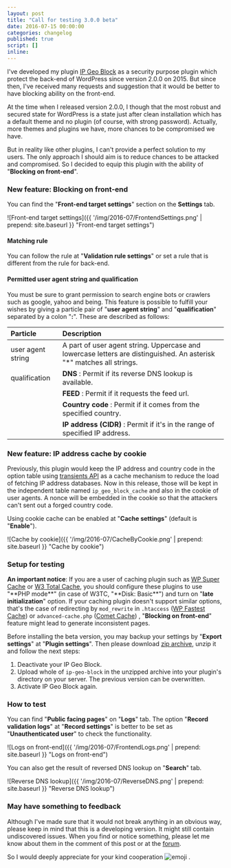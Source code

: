 ```yaml
---
layout: post
title: "Call for testing 3.0.0 beta"
date: 2016-07-15 00:00:00
categories: changelog
published: true
script: []
inline:
---
```


I've developed my plugin [IP Geo Block][IP-Geo-Block] as a security purpose 
plugin which protect the back-end of WordPress since version 2.0.0 on 2015.
But since then, I've received many requests and suggestion that it would be 
better to have blocking ability on the front-end.

At the time when I released version 2.0.0, I though that the most robust and 
secured state for WordPress is a state just after clean installation which has 
a default theme and no plugin (of course, with strong password). Actually, 
more themes and plugins we have, more chances to be compromised we have.

But in reality like other plugins, I can't provide a perfect solution to my 
users. The only approach I should aim is to reduce chances to be attacked and 
compromised. So I decided to equip this plugin with the ability of "**Blocking 
on front-end**".

<!--more-->

### New feature: Blocking on front-end ###

You can find the "**Front-end target settings**" section on the **Settings** tab.

![Front-end target settings]({{ '/img/2016-07/FrontendSettings.png' | prepend: site.baseurl }}
 "Front-end target settings")

#### Matching rule ####

You can follow the rule at "**Validation rule settings**" or set a rule that is 
different from the rule for back-end.

#### Permitted user agent string and qualification ####

You must be sure to grant permission to search engine bots or crawlers such as 
google, yahoo and being. This feature is possible to fulfill your wishes by 
giving a particle pair of "**user agent string**" and "**qualification**" 
separated by a colon "**:**". These are described as follows:

| Particle          | Description                                                                  |
|:------------------|:-----------------------------------------------------------------------------|
| user agent string | A part of user agent string. Uppercase and lowercase letters are distinguished. An asterisk "*" matches all strings. |
| qualification     | **DNS**               : Permit if its reverse DNS lookup is available.       |
|                   | **FEED**              : Permit if it requests the feed url.                  |
|                   | **Country code**      : Permit if it comes from the specified country.       |
|                   | **IP address (CIDR)** : Permit if it's in the range of specified IP address. |

### New feature: IP address cache by cookie ###

Previously, this plugin would keep the IP address and country code in the 
option table using [transients API][Transients_API] as a cache mechanism to 
reduce the load of fetching IP address databases. Now in this release, those 
will be kept in the independent table named `ip_geo_block_cache` and also in 
the cookie of user agents. A nonce will be embedded in the cookie so that the 
attackers can't sent out a forged country code.

Using cookie cache can be enabled at "**Cache settings**" (default is 
"**Enable**").

![Cache by cookie]({{ '/img/2016-07/CacheByCookie.png' | prepend: site.baseurl }}
 "Cache by cookie")

### Setup for testing ###

<div class="alert alert-info">
	<strong>An important notice</strong>: If you are a user of caching plugin 
	such as
	<a href="https://wordpress.org/plugins/wp-super-cache/" title="WP Super Cache - WordPress Plugins">WP Super Cache</a>
	or
	<a href="https://wordpress.org/plugins/w3-total-cache/" title="W3 Total Cache - WordPress Plugins">W3 Total Cache</a>,
	you should configure these plugins to use "**PHP mode**" (in case of W3TC, 
	"**Disk: Basic**") and turn on "<strong>late initialization</strong>" 
	option. If your caching plugin doesn't support similar options, that's the 
	case of redirecting by <code>mod_rewrite</code> in <code>.htaccess</code> 
	(<a href="https://wordpress.org/plugins/wp-fastest-cache/" title="WP Fastest Cache - WordPress Plugins">WP Fastest Cache</a>)
	or <code>advanced-cache.php</code>
	(<a href="https://wordpress.org/plugins/comet-cache/" title="Comet Cache - WordPress Plugins">Comet Cache</a>)
	, "<strong>Blocking on front-end</strong>" feature might lead to generate 
	inconsistent pages.
</div>

Before installing the beta version, you may backup your settings by "**Export 
settings**" at "**Plugin settings**". Then please download 
[zip archive][3.0.0Beta-ZIP], unzip it and follow the next steps:

1. Deactivate your IP Geo Block.
2. Upload whole of `ip-geo-block` in the unzipped archive into your plugin's 
   directory on your server. The previous version can be overwritten.
3. Activate IP Geo Block again.

### How to test ###

You can find "**Public facing pages**" on "**Logs**" tab. The option "**Record 
validation logs**" at "**Record settings**" is better to be set as 
"**Unauthenticated user**" to check the functionality.

![Logs on front-end]({{ '/img/2016-07/FrontendLogs.png' | prepend: site.baseurl }}
 "Logs on front-end")

You can also get the result of reversed DNS lookup on "**Search**" tab.

![Reverse DNS lookup]({{ '/img/2016-07/ReverseDNS.png' | prepend: site.baseurl }}
 "Reverse DNS lookup")

### May have something to feedback ###

Although I've made sure that it would not break anything in an obvious way, 
please keep in mind that this is a developing version. It might still contain 
undiscovered issues. When you find or notice something, please let me know 
about them in the comment of this post or at the [forum][forum].

So I would deeply appreciate for your kind cooperation <span class="emoji">
![emoji](https://assets-cdn.github.com/images/icons/emoji/unicode/1f604.png)
</span> .

[IP-Geo-Block]:   https://wordpress.org/plugins/ip-geo-block/ "WordPress › IP Geo Block « WordPress Plugins"
[Transients_API]: https://codex.wordpress.org/Transients_API
[WP-Super-Cache]: https://wordpress.org/plugins/wp-super-cache/ "WP Super Cache - WordPress Plugins"
[W3-Total-Cache]: https://wordpress.org/plugins/w3-total-cache/ "W3 Total Cache - WordPress Plugins"
[Fastest-Cache]:  https://wordpress.org/plugins/wp-fastest-cache/ "WP Fastest Cache - WordPress Plugins"
[Comet-Cache]:    https://wordpress.org/plugins/comet-cache/ "Comet Cache - WordPress Plugins"
[3.0.0Beta-ZIP]:  https://github.com/tokkonopapa/WordPress-IP-Geo-Block/archive/3.0.0b.zip "GitHub - tokkonopapa/WordPress-IP-Geo-Block at 3.0.0b"
[3.0.0BetaDiff]:  https://github.com/tokkonopapa/WordPress-IP-Geo-Block/compare/2.2.6...3.0.0b "Comparing 2.2.6...3.0.0b - tokkonopapa/WordPress-IP-Geo-Block - GitHub"
[forum]:          https://wordpress.org/support/plugin/ip-geo-block "WordPress &#8250; Support &raquo; IP Geo Block"
